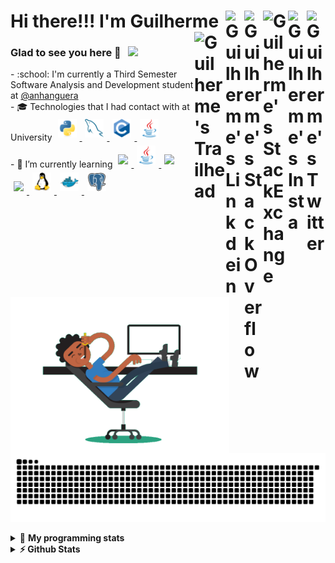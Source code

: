 <div align='left'><h1> Hi there!!! I'm Guilherme
<a href="https://twitter.com/iamgrodrigues" target="_blank" rel="nofollow">
    <img align="right" alt="Guilherme's Twitter" width="30px" src="https://www.vectorlogo.zone/logos/twitter/twitter-icon.svg" />
</a>
<a href="https://www.instagram.com/iamgrodrigues" target="_blank" rel="nofollow">
    <img align="right" alt="Guilherme's Insta" width="30px" src="https://www.vectorlogo.zone/logos/instagram/instagram-icon.svg" />
</a>
<a href="https://salesforce.stackexchange.com/users/93793/iamgrodrigues" target="_blank" rel="nofollow">
    <img align="right" alt="Guilherme's StackExchange" width="40px" src="https://cdn.sstatic.net/Sites/salesforce/Img/apple-touch-icon@2.png?v=2b5099539758" />
</a>
<a href="https://stackoverflow.com/users/14347023/iamgrodrigues" target="_blank" rel="nofollow">
    <img align="right" alt="Guilherme's StackOverflow" width="30px" src="https://www.vectorlogo.zone/logos/stackoverflow/stackoverflow-icon.svg" />
</a>
<a href="https://www.linkedin.com/in/iamgrodrigues" target="_blank" rel="nofollow">
    <img align="right" alt="Guilherme's Linkdein" width="30px" src="https://www.vectorlogo.zone/logos/linkedin/linkedin-icon.svg" />
</a>
<a href="https://trailblazer.me/id/iamgrodrigues" target="_blank" rel="nofollow">
    <img align="right" alt="Guilherme's Trailhead" width="50px" src="https://trailhead.salesforce.com/assets/trailhead-logo-5d3354441b4d8b97f21075b65e2aea266780d45943bbb36796ac25dc7cf4adc9.svg" />
</a>
</h1>
</div>

<div>
    <img src='https://github.com/iamgrodrigues/iamgrodrigues/blob/master/Assets/dev.gif' width="350" height="250" align='left'>
</div>

### Glad to see you here 👋 &nbsp; ![](https://visitor-badge.glitch.me/badge?page_id=iamgrodrigues.iamgrodrigues&style=flat-square&color=0088cc)
<div>
   - :school: I'm currently a Third Semester Software Analysis and Development student at
    <a href="https://www.anhanguera.com/">@anhanguera </a>
</div>
<div>
        - 🎓 Technologies that I had contact with at University
    <a href="https://www.python.org/" target="_blank" rel="nofollow">
       <img width="30px" style="padding:5px" src="https://raw.githubusercontent.com/devicons/devicon/master/icons/python/python-original.svg"/>
    </a>
    <a href="https://www.mysql.com/" target="_blank" rel="nofollow">
       <img width="30px" style="padding:5px" src="https://raw.githubusercontent.com/devicons/devicon/master/icons/mysql/mysql-original.svg"/>
    </a>
    <a href="https://en.wikipedia.org/wiki/C_(programming_language)#:~:text=C%20(%2Fsi%CB%90%2F%2C,efficiently%20to%20typical%20machine%20instructions." target="_blank" rel="nofollow">
       <img width="30px" style="padding:5px" src="https://raw.githubusercontent.com/devicons/devicon/master/icons/c/c-original.svg"/>
    </a>
    <a href="https://www.java.com/" target="_blank" rel="nofollow">
       <img width="30px" style="padding:5px" src="https://raw.githubusercontent.com/devicons/devicon/master/icons/java/java-original.svg"/>
    </a>
</div>
<div>
    - 🌱 I’m currently learning 
    <a href="https://www.salesforce.com/company/about-us/" target="_blank" rel="nofollow">
       <img width="30px" style="padding:5px" src="https://www.salesforce.com/content/dam/sfdc-docs/www/logos/logo-salesforce.svg"/>
    </a>
    <a href="https://www.java.com/" target="_blank" rel="nofollow">
       <img width="30px" style="padding:5px" src="https://raw.githubusercontent.com/devicons/devicon/master/icons/java/java-original.svg"/>
    </a>
    <a href="https://spring.io/" target="_blank" rel="nofollow">
       <img width="30px" style="padding:5px" src="https://www.vectorlogo.zone/logos/springio/springio-icon.svg"/>
    </a>
    <a href="https://angularjs.org/" target="_blank" rel="nofollow">
       <img width="30px" style="padding:5px" src="https://www.vectorlogo.zone/logos/angular/angular-icon.svg"/>
    </a>
    <a href="https://en.wikipedia.org/wiki/Linux" target="_blank" rel="nofollow">
       <img width="30px" style="padding:5px" src="https://raw.githubusercontent.com/devicons/devicon/master/icons/linux/linux-original.svg"/>
    </a>
    <a href="https://www.docker.com/" target="_blank" rel="nofollow">
       <img width="30px" style="padding:5px" src="https://raw.githubusercontent.com/devicons/devicon/master/icons/docker/docker-original.svg"/>
    </a>
    <a href="https://www.postgresql.org/" target="_blank" rel="nofollow">
        <img width="30px" style="padding:5px" src="https://raw.githubusercontent.com/devicons/devicon/master/icons/postgresql/postgresql-original.svg"/>
    </a>
</div>

![snake gif](https://github.com/iamgrodrigues/iamgrodrigues/blob/output/github-contribution-grid-snake.svg)

<details> 
 <summary>🤖 <b>My programming stats</b></summary>
<br>
  
<!--START_SECTION:waka-->
![Code Time](http://img.shields.io/badge/Code%20Time-1%2C867%20hrs%2052%20mins-blue)

![Lines of code](https://img.shields.io/badge/From%20Hello%20World%20I%27ve%20Written-128%20Thousand%20lines%20of%20code-blue)

**🐱 My GitHub Data** 

> 🏆 45 Contributions in the Year 2022
 > 
> 📦 35.0 kB Used in GitHub's Storage 
 > 
> 💼 Opted to Hire
 > 
> 📜 19 Public Repositories 
 > 
> 🔑 1 Private Repository 
 > 
**I'm an Early 🐤** 

```text
🌞 Morning    13 commits     ███░░░░░░░░░░░░░░░░░░░░░░   12.75% 
🌆 Daytime    39 commits     █████████░░░░░░░░░░░░░░░░   38.24% 
🌃 Evening    29 commits     ███████░░░░░░░░░░░░░░░░░░   28.43% 
🌙 Night      21 commits     █████░░░░░░░░░░░░░░░░░░░░   20.59%

```
📅 **I'm Most Productive on Friday** 

```text
Monday       10 commits     ██░░░░░░░░░░░░░░░░░░░░░░░   9.8% 
Tuesday      4 commits      █░░░░░░░░░░░░░░░░░░░░░░░░   3.92% 
Wednesday    12 commits     ███░░░░░░░░░░░░░░░░░░░░░░   11.76% 
Thursday     19 commits     ████░░░░░░░░░░░░░░░░░░░░░   18.63% 
Friday       34 commits     ████████░░░░░░░░░░░░░░░░░   33.33% 
Saturday     0 commits      ░░░░░░░░░░░░░░░░░░░░░░░░░   0.0% 
Sunday       23 commits     █████░░░░░░░░░░░░░░░░░░░░   22.55%

```


📊 **This Week I Spent My Time On** 

```text
⌚︎ Time Zone: America/Sao_Paulo

💬 Programming Languages: 
Aura                     8 hrs 12 mins       █████████░░░░░░░░░░░░░░░░   36.26% 
Apex                     6 hrs 55 mins       ███████░░░░░░░░░░░░░░░░░░   30.55% 
JavaScript               3 hrs 15 mins       ███░░░░░░░░░░░░░░░░░░░░░░   14.42% 
sh                       2 hrs 8 mins        ██░░░░░░░░░░░░░░░░░░░░░░░   9.44% 
XML                      51 mins             █░░░░░░░░░░░░░░░░░░░░░░░░   3.77%

🔥 Editors: 
VS Code                  20 hrs 13 mins      ██████████████████████░░░   89.33% 
Zsh                      2 hrs 25 mins       ██░░░░░░░░░░░░░░░░░░░░░░░   10.67%

🐱‍💻 Projects: 
rede11                   13 hrs 44 mins      ███████████████░░░░░░░░░░   60.68% 
org-nova                 5 hrs 57 mins       ██████░░░░░░░░░░░░░░░░░░░   26.29% 
Terminal                 1 hr 19 mins        █░░░░░░░░░░░░░░░░░░░░░░░░   5.82% 
rede18                   50 mins             █░░░░░░░░░░░░░░░░░░░░░░░░   3.72% 
dx-konnected             28 mins             ░░░░░░░░░░░░░░░░░░░░░░░░░   2.13%

💻 Operating System: 
WSL                      22 hrs 34 mins      █████████████████████████   99.69% 
Windows                  4 mins              ░░░░░░░░░░░░░░░░░░░░░░░░░   0.31%

```

**I Mostly Code in Java** 

```text
Java                     8 repos             ███████████░░░░░░░░░░░░░░   44.44% 
JavaScript               5 repos             ███████░░░░░░░░░░░░░░░░░░   27.78% 
TypeScript               2 repos             ██░░░░░░░░░░░░░░░░░░░░░░░   11.11% 
CSS                      1 repo              █░░░░░░░░░░░░░░░░░░░░░░░░   5.56% 
Python                   1 repo              █░░░░░░░░░░░░░░░░░░░░░░░░   5.56%

```



 Last Updated on 15/11/2022 01:16:58 UTC
<!--END_SECTION:waka-->

</details>
<details>	
   <summary><b>⚡ Github Stats</b></summary>
<div>
   <img height="180em" src="https://github-readme-stats.vercel.app/api?username=iamgrodrigues&show_icons=true&hide_border=true&theme=gotham" />
   <img height="180em" src="https://github-readme-stats.vercel.app/api/top-langs/?username=iamgrodrigues&&show_icons=true&hide_border=true&layout=compact&langs_count=8&theme=gotham"/>
</div>
</details>
